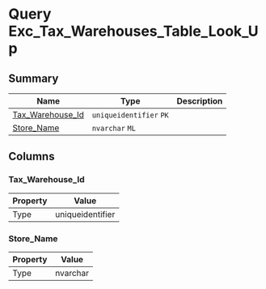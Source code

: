 # Query Exc_Tax_Warehouses_Table_Look_Up


## Summary

| Name | Type | Description |
| - | - | --- |
|[Tax_Warehouse_Id](#tax_warehouse_id)|`uniqueidentifier` `PK`||
|[Store_Name](#store_name)|`nvarchar` `ML`||

## Columns

### Tax_Warehouse_Id

| Property | Value |
| - | - |
|Type|uniqueidentifier|

### Store_Name

| Property | Value |
| - | - |
|Type|nvarchar|


